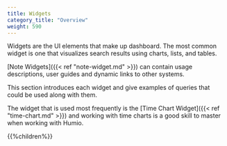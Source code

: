```yaml
---
title: Widgets
category_title: "Overview"
weight: 590
---
```


Widgets are the UI elements that make up dashboard. The most common widget is one that visualizes
search results using charts, lists, and tables.

[Note Widgets]({{< ref "note-widget.md" >}}) can contain usage descriptions, 
user guides and dynamic links to other systems. 

This section introduces each widget and give examples of queries that could
be used along with them.

The widget that is used most frequently is the [Time Chart Widget]({{< ref "time-chart.md" >}})
and working with time charts is a good skill to master when working with Humio.

{{%children%}}
